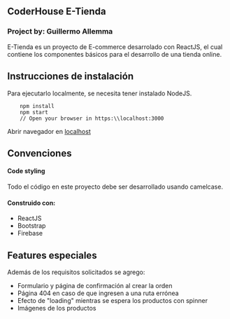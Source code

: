 ## CoderHouse E-Tienda

### Project by: Guillermo Allemma 

E-Tienda es un proyecto de E-commerce desarrolado con ReactJS, el cual contiene los componentes básicos para el desarrollo de una tienda online.

## Instrucciones de instalación
Para ejecutarlo localmente, se necesita tener instalado NodeJS.

```
	npm install
	npm start
	// Open your browser in https:\\localhost:3000
```

Abrir navegador en [localhost](https:\\localhost:3000)

## Convenciones

#### Code styling
Todo el código en este proyecto debe ser desarrollado usando camelcase.

#### Construido con:
- ReactJS 
- Bootstrap 
- Firebase 

## Features especiales
Además de los requisitos solicitados se agrego:

- Formulario y página de confirmación al crear la orden
- Página 404 en caso de que ingresen a una ruta errónea
- Efecto de "loading" mientras se espera los productos con spinner
- Imágenes de los productos

